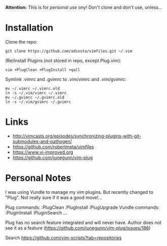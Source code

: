 

**Attention:** This is for _personal use_ ony! Don't clone and don't use, unless...


Installation
============

Clone the repo:

    git clone https://github.com/adcosta/vimfiles.git ~/.vim

(Re)Install Plugins (not stored in repo, except Plug.vim):

    vim +PlugClean +PlugInstall +qall

Symlink .vimrc and .gvimrc to .vim/vimrc and .vim/gvimrc:

    mv ~/.vimrc ~/.vimrc.old
    ln -s ~/.vim/vimrc ~/.vimrc
    mv ~/.gvimrc ~/.gvimrc.old
    ln -s ~/.vim/gvimrc ~/.gvimrc


 Links
 =====

  -  http://vimcasts.org/episodes/synchronizing-plugins-with-git-submodules-and-pathogen/
  -  https://github.com/robertmeta/vimfiles
  -  https://www.vi-improved.org
  -  https://github.com/junegunn/vim-plug

 Personal Notes
 ==============

 I was using Vundle to manage my vim plugins. But recently changed to "Plug".
 Not really sure if it was a good move!...

 Plug commands:  :PlugClean  :PlugInstall :PlugUpgrade
 Vundle commands:    :PluginInstall :PluginSearch ...

 Plug has no search feature integrated and will never have. Author does not see
 it as a feature (https://github.com/junegunn/vim-plug/issues/186)

 Search https://github.com/vim-scripts?tab=repositories


